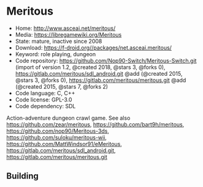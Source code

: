 # Meritous

- Home: http://www.asceai.net/meritous/
- Media: https://libregamewiki.org/Meritous
- State: mature, inactive since 2008
- Download: https://f-droid.org//packages/net.asceai.meritous/
- Keyword: role playing, dungeon
- Code repository: https://github.com/Nop90-Switch/Meritous-Switch.git (import of version 1.2, @created 2018, @stars 3, @forks 0), https://gitlab.com/meritous/sdl_android.git @add (@created 2015, @stars 3, @forks 0), https://gitlab.com/meritous/meritous.git @add (@created 2015, @stars 7, @forks 2)
- Code language: C, C++
- Code license: GPL-3.0
- Code dependency: SDL

Action-adventure dungeon crawl game.
See also https://github.com/zear/meritous, https://github.com/bart9h/meritous, https://github.com/nop90/Meritous-3ds, https://github.com/suloku/meritous-wii, https://github.com/MattWindsor91/eMeritous, https://gitlab.com/meritous/sdl_android.git, https://gitlab.com/meritous/meritous.git

## Building

